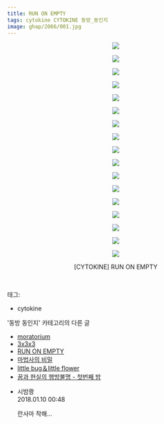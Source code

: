 ```yaml
---
title: RUN ON EMPTY
tags: cytokine CYTOKINE 동방_동인지
image: ghap/2066/001.jpg
---
```

<div class="article">
<p style="text-align: center; clear: none; float: none;"><img src="{{ site.nasurl }}/ghap/2066/001.jpg"/></p>
<p style="text-align: center; clear: none; float: none;"><img src="{{ site.nasurl }}/ghap/2066/002.jpg"/></p>
<p style="text-align: center; clear: none; float: none;"><img src="{{ site.nasurl }}/ghap/2066/003.jpg"/></p>
<p style="text-align: center; clear: none; float: none;"><img src="{{ site.nasurl }}/ghap/2066/004.jpg"/></p>
<p style="text-align: center; clear: none; float: none;"><img src="{{ site.nasurl }}/ghap/2066/005.jpg"/></p>
<p style="text-align: center; clear: none; float: none;"><img src="{{ site.nasurl }}/ghap/2066/006.jpg"/></p>
<p style="text-align: center; clear: none; float: none;"><img src="{{ site.nasurl }}/ghap/2066/007.jpg"/></p>
<p style="text-align: center; clear: none; float: none;"><img src="{{ site.nasurl }}/ghap/2066/008.jpg"/></p>
<p style="text-align: center; clear: none; float: none;"><img src="{{ site.nasurl }}/ghap/2066/009.jpg"/></p>
<p style="text-align: center; clear: none; float: none;"><img src="{{ site.nasurl }}/ghap/2066/010.jpg"/></p>
<p style="text-align: center; clear: none; float: none;"><img src="{{ site.nasurl }}/ghap/2066/011.jpg"/></p>
<p style="text-align: center; clear: none; float: none;"><img src="{{ site.nasurl }}/ghap/2066/012.jpg"/></p>
<p style="text-align: center; clear: none; float: none;"><img src="{{ site.nasurl }}/ghap/2066/013.jpg"/></p>
<p style="text-align: center; clear: none; float: none;"><img src="{{ site.nasurl }}/ghap/2066/014.jpg"/></p>
<p style="text-align: center; clear: none; float: none;"><img src="{{ site.nasurl }}/ghap/2066/015.jpg"/></p>
<p style="text-align: center; clear: none; float: none;"><img src="{{ site.nasurl }}/ghap/2066/016.jpg"/></p>
<p style="text-align: center; clear: none; float: none;"><img src="{{ site.nasurl }}/ghap/2066/017.jpg"/></p>
<p style="text-align: center; clear: none; float: none;">[CYTOKINE] RUN ON EMPTY</p>
<p><br/></p>
</div><div class="tagTrail">
<p>태그: </p>
<ul>
<li>cytokine</li>
</ul>
</div><div class="another">
<p>'동방 동인지' 카테고리의 다른 글</p>
<ul>
<li><a href="/2016-09-09-ghap_2068">moratorium</a></li>
<li><a href="/2016-09-09-ghap_2067">3x3x3</a></li>
<li><a href="/2016-09-09-ghap_2066">RUN ON EMPTY</a></li>
<li><a href="/2016-09-09-ghap_2064">마법사의 비밀</a></li>
<li><a href="/2016-09-09-ghap_2063">little bug＆little flower</a></li>
<li><a href="/2016-09-09-ghap_2062">꿈과 현실의 행방불명 - 첫번째 밤</a></li>
</ul>
</div><div class="cb_module cb_fluid">
<div class="cb_wrt cb_profile">
<div class="comment">
<ul>
<li class="cb_thumb_off" id="comment15170656">
<div class="cb_comment_area">
<div class="cb_info_area">
<div class="cb_section">
<span class="cb_nick_name">시밤쾅</span>
</div>
<div class="cb_section">
<span class="cb_date">2018.01.10 00:48 </span>
</div>
</div>
<div class="cb_dsc_comment">
<p class="cb_dsc">
											란사마 착해...
										</p>
</div>
</div></li>
</ul>
</div>
</div><!-- commentList close -->
</div>